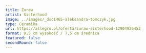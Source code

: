 ```yaml
---
title: Żuraw
artist: Sisterhood
image: ../images/_dsc1465-aleksandra-tomczyk.jpg
type: Ceramika
url: https://allegro.pl/oferta/zuraw-sisterhood-12904926453
format: 9,5 cm wysokość / 7,5 cm średnica
featured: false
secondRound: false
---
```

